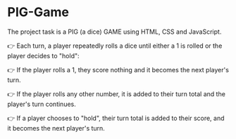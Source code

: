 # PIG-Game
The project task is a PIG (a dice) GAME using HTML, CSS and JavaScript.

👉 Each turn, a player repeatedly rolls a dice until either a 1 is rolled or the player decides to "hold":

👉 If the player rolls a 1, they score nothing and it becomes the next player's turn.

👉 If the player rolls any other number, it is added to their turn total and the player's turn continues.

👉 If a player chooses to "hold", their turn total is added to their score, and it becomes the next player's turn.
